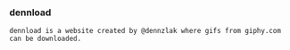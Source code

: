 ### dennload
`dennload is a website created by @dennzlak where gifs from giphy.com can be downloaded.`
